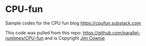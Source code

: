 # CPU-fun
Sample codes for the CPU fun blog https://cpufun.substack.com

This code was pulled from this repo: https://github.com/parallel-runtimes/CPU-fun
and is Copyright [Jim Cownie](https://github.com/JimCownie)

